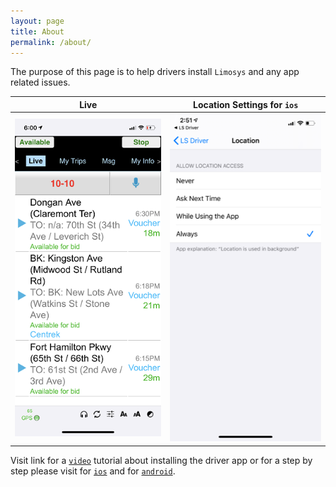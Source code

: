 ```yaml
---
layout: page
title: About
permalink: /about/
---
```


The purpose of this page is to help drivers install `Limosys` and any app related issues.

Live             | Location Settings for `ios`
:-------------------------:|:-------------------------:
![screenshot](/images/limosys.png)  |      ![screenshot2](/images/location.png)

Visit link for a [`video`](/video-tutorial) tutorial about installing the driver app or for a step by step please visit for [`ios`]({{site.baseurl}}/blog/2020/05/04/install-limosys-ios) and for [`android`]({{site.baseurl}}/blog/2020/04/23/install-limosys-android).
